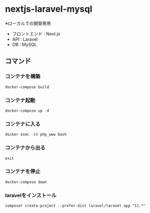 # nextjs-laravel-mysql

※ローカルでの開発専用

- フロントエンド : Next.js
- API : Laravel
- DB : MySQL

## コマンド

### コンテナを構築
```
docker-compose build
```

### コンテナ起動
```
docker-compose up -d
```

### コンテナに入る
```
docker exec -it php_www bash
```

### コンテナから出る
```
exit
```

### コンテナを停止
```
docker-compose down
```

### laravelをインストール
```
composer create-project --prefer-dist laravel/laravel app "11.*"
```